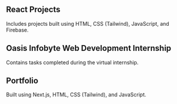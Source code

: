 ## React Projects  
Includes projects built using HTML, CSS (Tailwind), JavaScript, and Firebase.  

## Oasis Infobyte Web Development Internship  
Contains tasks completed during the virtual internship.  

## Portfolio  
Built using Next.js, HTML, CSS (Tailwind), and JavaScript. 


